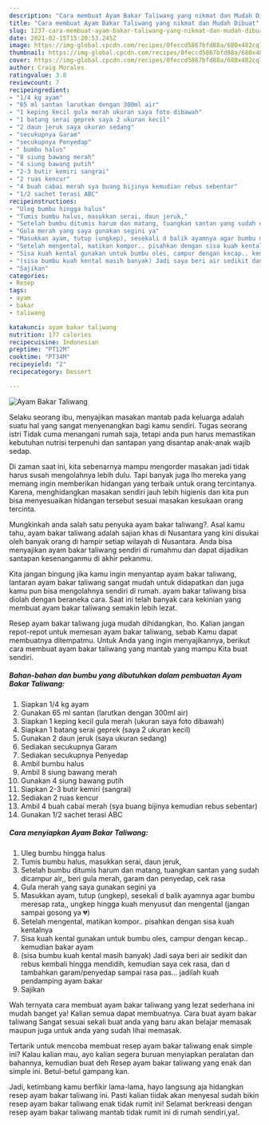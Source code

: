 ```yaml
---
description: "Cara membuat Ayam Bakar Taliwang yang nikmat dan Mudah Dibuat"
title: "Cara membuat Ayam Bakar Taliwang yang nikmat dan Mudah Dibuat"
slug: 1237-cara-membuat-ayam-bakar-taliwang-yang-nikmat-dan-mudah-dibuat
date: 2021-02-15T15:20:53.245Z
image: https://img-global.cpcdn.com/recipes/0feccd5867bfd88a/680x482cq70/ayam-bakar-taliwang-foto-resep-utama.jpg
thumbnail: https://img-global.cpcdn.com/recipes/0feccd5867bfd88a/680x482cq70/ayam-bakar-taliwang-foto-resep-utama.jpg
cover: https://img-global.cpcdn.com/recipes/0feccd5867bfd88a/680x482cq70/ayam-bakar-taliwang-foto-resep-utama.jpg
author: Craig Morales
ratingvalue: 3.8
reviewcount: 7
recipeingredient:
- "1/4 kg ayam"
- "65 ml santan larutkan dengan 300ml air"
- "1 keping kecil gula merah ukuran saya foto dibawah"
- "1 batang serai geprek saya 2 ukuran kecil"
- "2 daun jeruk saya ukuran sedang"
- "secukupnya Garam"
- "secukupnya Penyedap"
- " bumbu halus"
- "8 siung bawang merah"
- "4 siung bawang putih"
- "2-3 butir kemiri sangrai"
- "2 ruas kencur"
- "4 buah cabai merah sya buang bijinya kemudian rebus sebentar"
- "1/2 sachet terasi ABC"
recipeinstructions:
- "Uleg bumbu hingga halus"
- "Tumis bumbu halus, masukkan serai, daun jeruk,"
- "Setelah bumbu ditumis harum dan matang, tuangkan santan yang sudah dicampur air,, beri gula merah, garam dan penyedap, cek rasa"
- "Gula merah yang saya gunakan segini ya"
- "Masukkan ayam, tutup (ungkep), sesekali d balik ayamnya agar bumbu meresap rata,, ungkep hingga kuah menyusut dan mengental (jangan sampai gosong ya 💔)"
- "Setelah mengental, matikan kompor.. pisahkan dengan sisa kuah kentalnya"
- "Sisa kuah kental gunakan untuk bumbu oles, campur dengan kecap.. kemudian bakar ayam"
- "(sisa bumbu kuah kental masih banyak) Jadi saya beri air sedikit dan rebus kembali hingga mendidih, kemudian saya cek rasa, dan d tambahkan garam/penyedap sampai rasa pas... jadilah kuah pendamping ayam bakar"
- "Sajikan"
categories:
- Resep
tags:
- ayam
- bakar
- taliwang

katakunci: ayam bakar taliwang 
nutrition: 177 calories
recipecuisine: Indonesian
preptime: "PT12M"
cooktime: "PT34M"
recipeyield: "2"
recipecategory: Dessert

---
```



![Ayam Bakar Taliwang](https://img-global.cpcdn.com/recipes/0feccd5867bfd88a/680x482cq70/ayam-bakar-taliwang-foto-resep-utama.jpg)

Selaku seorang ibu, menyajikan masakan mantab pada keluarga adalah suatu hal yang sangat menyenangkan bagi kamu sendiri. Tugas seorang istri Tidak cuma menangani rumah saja, tetapi anda pun harus memastikan kebutuhan nutrisi terpenuhi dan santapan yang disantap anak-anak wajib sedap.

Di zaman  saat ini, kita sebenarnya mampu mengorder masakan jadi tidak harus susah mengolahnya lebih dulu. Tapi banyak juga lho mereka yang memang ingin memberikan hidangan yang terbaik untuk orang tercintanya. Karena, menghidangkan masakan sendiri jauh lebih higienis dan kita pun bisa menyesuaikan hidangan tersebut sesuai masakan kesukaan orang tercinta. 



Mungkinkah anda salah satu penyuka ayam bakar taliwang?. Asal kamu tahu, ayam bakar taliwang adalah sajian khas di Nusantara yang kini disukai oleh banyak orang di hampir setiap wilayah di Nusantara. Anda bisa menyajikan ayam bakar taliwang sendiri di rumahmu dan dapat dijadikan santapan kesenanganmu di akhir pekanmu.

Kita jangan bingung jika kamu ingin menyantap ayam bakar taliwang, lantaran ayam bakar taliwang sangat mudah untuk didapatkan dan juga kamu pun bisa mengolahnya sendiri di rumah. ayam bakar taliwang bisa diolah dengan beraneka cara. Saat ini telah banyak cara kekinian yang membuat ayam bakar taliwang semakin lebih lezat.

Resep ayam bakar taliwang juga mudah dihidangkan, lho. Kalian jangan repot-repot untuk memesan ayam bakar taliwang, sebab Kamu dapat membuatnya ditempatmu. Untuk Anda yang ingin menyajikannya, berikut cara membuat ayam bakar taliwang yang mantab yang mampu Kita buat sendiri.

<!--inarticleads1-->

##### Bahan-bahan dan bumbu yang dibutuhkan dalam pembuatan Ayam Bakar Taliwang:

1. Siapkan 1/4 kg ayam
1. Gunakan 65 ml santan (larutkan dengan 300ml air)
1. Siapkan 1 keping kecil gula merah (ukuran saya foto dibawah)
1. Siapkan 1 batang serai geprek (saya 2 ukuran kecil)
1. Gunakan 2 daun jeruk (saya ukuran sedang)
1. Sediakan secukupnya Garam
1. Sediakan secukupnya Penyedap
1. Ambil  bumbu halus
1. Ambil 8 siung bawang merah
1. Gunakan 4 siung bawang putih
1. Siapkan 2-3 butir kemiri (sangrai)
1. Sediakan 2 ruas kencur
1. Ambil 4 buah cabai merah (sya buang bijinya kemudian rebus sebentar)
1. Gunakan 1/2 sachet terasi ABC




<!--inarticleads2-->

##### Cara menyiapkan Ayam Bakar Taliwang:

1. Uleg bumbu hingga halus
1. Tumis bumbu halus, masukkan serai, daun jeruk,
1. Setelah bumbu ditumis harum dan matang, tuangkan santan yang sudah dicampur air,, beri gula merah, garam dan penyedap, cek rasa
1. Gula merah yang saya gunakan segini ya
1. Masukkan ayam, tutup (ungkep), sesekali d balik ayamnya agar bumbu meresap rata,, ungkep hingga kuah menyusut dan mengental (jangan sampai gosong ya 💔)
1. Setelah mengental, matikan kompor.. pisahkan dengan sisa kuah kentalnya
1. Sisa kuah kental gunakan untuk bumbu oles, campur dengan kecap.. kemudian bakar ayam
1. (sisa bumbu kuah kental masih banyak) Jadi saya beri air sedikit dan rebus kembali hingga mendidih, kemudian saya cek rasa, dan d tambahkan garam/penyedap sampai rasa pas... jadilah kuah pendamping ayam bakar
1. Sajikan




Wah ternyata cara membuat ayam bakar taliwang yang lezat sederhana ini mudah banget ya! Kalian semua dapat membuatnya. Cara buat ayam bakar taliwang Sangat sesuai sekali buat anda yang baru akan belajar memasak maupun juga untuk anda yang sudah lihai memasak.

Tertarik untuk mencoba membuat resep ayam bakar taliwang enak simple ini? Kalau kalian mau, ayo kalian segera buruan menyiapkan peralatan dan bahannya, kemudian buat deh Resep ayam bakar taliwang yang enak dan simple ini. Betul-betul gampang kan. 

Jadi, ketimbang kamu berfikir lama-lama, hayo langsung aja hidangkan resep ayam bakar taliwang ini. Pasti kalian tiidak akan menyesal sudah bikin resep ayam bakar taliwang enak tidak rumit ini! Selamat berkreasi dengan resep ayam bakar taliwang mantab tidak rumit ini di rumah sendiri,ya!.

